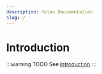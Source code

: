 ```yaml
---
description: Holos Documentation
slug: /
---
```


# Introduction

:::warning TODO
See [introduction](https://github.com/facebook/docusaurus/blob/main/website/docs/introduction.mdx?plain=1)
:::
